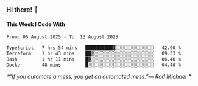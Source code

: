 ### Hi there! 👋

#### This Week I Code With
<!--START_SECTION:waka-->

```txt
From: 06 August 2025 - To: 13 August 2025

TypeScript   7 hrs 54 mins   ██████████▓░░░░░░░░░░░░░░   42.90 %
Terraform    1 hr 43 mins    ██▒░░░░░░░░░░░░░░░░░░░░░░   09.33 %
Bash         1 hr 11 mins    █▓░░░░░░░░░░░░░░░░░░░░░░░   06.48 %
Docker       48 mins         █░░░░░░░░░░░░░░░░░░░░░░░░   04.40 %
```

<!--END_SECTION:waka-->

<!--STARTS_HERE_QUOTE_README-->
<i>❝“If you automate a mess, you get an automated mess.”— Rod Michael   ❞</i>
<!--ENDS_HERE_QUOTE_README-->
